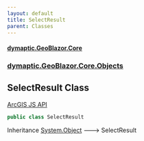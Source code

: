 ```yaml
---
layout: default
title: SelectResult
parent: Classes
---
```

#### [dymaptic.GeoBlazor.Core](index.html 'index')
### [dymaptic.GeoBlazor.Core.Objects](index.html#dymaptic.GeoBlazor.Core.Objects 'dymaptic.GeoBlazor.Core.Objects')

## SelectResult Class

<a target="_blank" href="">ArcGIS JS API</a>

```csharp
public class SelectResult
```

Inheritance [System.Object](https://docs.microsoft.com/en-us/dotnet/api/System.Object 'System.Object') &#129106; SelectResult
